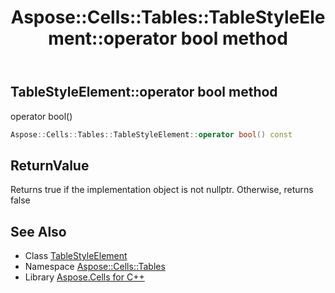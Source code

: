 ﻿---
title: Aspose::Cells::Tables::TableStyleElement::operator bool method
linktitle: operator bool
second_title: Aspose.Cells for C++ API Reference
description: 'Aspose::Cells::Tables::TableStyleElement::operator bool method. operator bool() in C++.'
type: docs
weight: 400
url: /cpp/aspose.cells.tables/tablestyleelement/operator_bool/
---
## TableStyleElement::operator bool method


operator bool()

```cpp
Aspose::Cells::Tables::TableStyleElement::operator bool() const
```


## ReturnValue

Returns true if the implementation object is not nullptr. Otherwise, returns false

## See Also

* Class [TableStyleElement](../)
* Namespace [Aspose::Cells::Tables](../../)
* Library [Aspose.Cells for C++](../../../)
